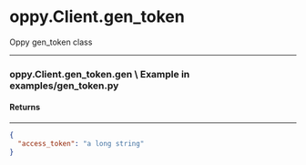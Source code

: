 # oppy.Client.gen_token
Oppy gen_token class
______________
### oppy.Client.gen_token.gen \ Example in examples/gen_token.py
#### Returns
_________________
```json
{
  "access_token": "a long string"
}
```
